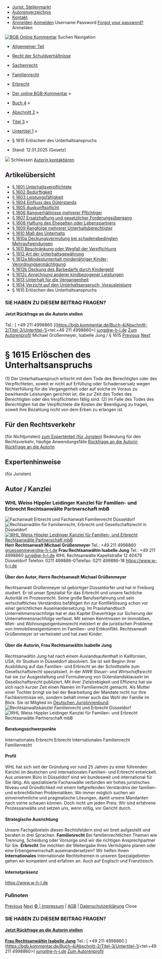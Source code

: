   * [Jurist. Stellenmarkt](https://bgb.kommentar.de/Buch-4/Abschnitt-2/Titel-3/Untertitel-1/</job-board> "Jurist. Stellenmarkt")
  * [Autorenverzeichnis](https://bgb.kommentar.de/Buch-4/Abschnitt-2/Titel-3/Untertitel-1/</Autorenverzeichnis> "Autorenverzeichnis")
  * [Kontakt](https://bgb.kommentar.de/Buch-4/Abschnitt-2/Titel-3/Untertitel-1/</Kontakt>)
  * [Anmelden](https://bgb.kommentar.de/Buch-4/Abschnitt-2/Titel-3/Untertitel-1/<#login> "show login form") [Anmelden](https://bgb.kommentar.de/Buch-4/Abschnitt-2/Titel-3/Untertitel-1/<#> "hide login form") Username Password
[Forgot your password?](https://bgb.kommentar.de/Buch-4/Abschnitt-2/Titel-3/Untertitel-1/</user/forgotpassword>) Anmelden 


[![BGB Online Kommentar](https://bgb.kommentar.de/extension/bgb/design/bgb/images/logo.png)](https://bgb.kommentar.de/Buch-4/Abschnitt-2/Titel-3/Untertitel-1/</> "BGB Online Kommentar")
Suchen
Navigation
  * [Allgemeiner Teil](https://bgb.kommentar.de/Buch-4/Abschnitt-2/Titel-3/Untertitel-1/</Buch-1>)
  * [Recht der Schuldverhältnisse](https://bgb.kommentar.de/Buch-4/Abschnitt-2/Titel-3/Untertitel-1/</Buch-2>)
  * [Sachenrecht](https://bgb.kommentar.de/Buch-4/Abschnitt-2/Titel-3/Untertitel-1/</Buch-3>)
  * [Familienrecht](https://bgb.kommentar.de/Buch-4/Abschnitt-2/Titel-3/Untertitel-1/</Buch-4>)
  * [Erbrecht](https://bgb.kommentar.de/Buch-4/Abschnitt-2/Titel-3/Untertitel-1/</Buch-5>)


  * [Der online BGB-Kommentar](https://bgb.kommentar.de/Buch-4/Abschnitt-2/Titel-3/Untertitel-1/</>) »
  * [Buch 4](https://bgb.kommentar.de/Buch-4/Abschnitt-2/Titel-3/Untertitel-1/</Buch-4>) »
  * [Abschnitt 2](https://bgb.kommentar.de/Buch-4/Abschnitt-2/Titel-3/Untertitel-1/</Buch-4/Abschnitt-2>) »
  * [Titel 3](https://bgb.kommentar.de/Buch-4/Abschnitt-2/Titel-3/Untertitel-1/</Buch-4/Abschnitt-2/Titel-3>) »
  * [Untertitel 1](https://bgb.kommentar.de/Buch-4/Abschnitt-2/Titel-3/Untertitel-1/</Buch-4/Abschnitt-2/Titel-3/Untertitel-1>) »
  * § 1615 Erlöschen des Unterhaltsanspruchs 
  * Stand: 12.01.2025 (Gesetz) 


![](https://vg01.met.vgwort.de/na/1c9909529ead4f509072c06d9081a7d5)
Schliessen 
[ Autorin kontaktieren ](https://bgb.kommentar.de/Buch-4/Abschnitt-2/Titel-3/Untertitel-1/<#autorKanzlei29118>)
## Artikelübersicht
  * [ § 1601 Unterhaltsverpflichtete ](https://bgb.kommentar.de/Buch-4/Abschnitt-2/Titel-3/Untertitel-1/</Buch-4/Abschnitt-2/Titel-3/Untertitel-1/Unterhaltsverpflichtete>)
  * [ § 1602 Bedürftigkeit ](https://bgb.kommentar.de/Buch-4/Abschnitt-2/Titel-3/Untertitel-1/</Buch-4/Abschnitt-2/Titel-3/Untertitel-1/Beduerftigkeit>)
  * [ § 1603 Leistungsfähigkeit ](https://bgb.kommentar.de/Buch-4/Abschnitt-2/Titel-3/Untertitel-1/</Buch-4/Abschnitt-2/Titel-3/Untertitel-1/Leistungsfaehigkeit>)
  * [ § 1604 Einfluss des Güterstands ](https://bgb.kommentar.de/Buch-4/Abschnitt-2/Titel-3/Untertitel-1/</Buch-4/Abschnitt-2/Titel-3/Untertitel-1/Einfluss-des-Gueterstands>)
  * [ § 1605 Auskunftspflicht ](https://bgb.kommentar.de/Buch-4/Abschnitt-2/Titel-3/Untertitel-1/</Buch-4/Abschnitt-2/Titel-3/Untertitel-1/Auskunftspflicht>)
  * [ § 1606 Rangverhältnisse mehrerer Pflichtiger ](https://bgb.kommentar.de/Buch-4/Abschnitt-2/Titel-3/Untertitel-1/</Buch-4/Abschnitt-2/Titel-3/Untertitel-1/Rangverhaeltnisse-mehrerer-Pflichtiger>)
  * [ § 1607 Ersatzhaftung und gesetzlicher Forderungsübergang ](https://bgb.kommentar.de/Buch-4/Abschnitt-2/Titel-3/Untertitel-1/</Buch-4/Abschnitt-2/Titel-3/Untertitel-1/Ersatzhaftung-und-gesetzlicher-Forderungsuebergang>)
  * [ § 1608 Haftung des Ehegatten oder Lebenspartners ](https://bgb.kommentar.de/Buch-4/Abschnitt-2/Titel-3/Untertitel-1/</Buch-4/Abschnitt-2/Titel-3/Untertitel-1/Haftung-des-Ehegatten-oder-Lebenspartners>)
  * [ § 1609 Rangfolge mehrerer Unterhaltsberechtigter ](https://bgb.kommentar.de/Buch-4/Abschnitt-2/Titel-3/Untertitel-1/</Buch-4/Abschnitt-2/Titel-3/Untertitel-1/Rangfolge-mehrerer-Unterhaltsberechtigter>)
  * [ § 1610 Maß des Unterhalts ](https://bgb.kommentar.de/Buch-4/Abschnitt-2/Titel-3/Untertitel-1/</Buch-4/Abschnitt-2/Titel-3/Untertitel-1/Mass-des-Unterhalts>)
  * [ § 1610a Deckungsvermutung bei schadensbedingten Mehraufwendungen ](https://bgb.kommentar.de/Buch-4/Abschnitt-2/Titel-3/Untertitel-1/</Buch-4/Abschnitt-2/Titel-3/Untertitel-1/Deckungsvermutung-bei-schadensbedingten-Mehraufwendungen>)
  * [ § 1611 Beschränkung oder Wegfall der Verpflichtung ](https://bgb.kommentar.de/Buch-4/Abschnitt-2/Titel-3/Untertitel-1/</Buch-4/Abschnitt-2/Titel-3/Untertitel-1/Beschraenkung-oder-Wegfall-der-Verpflichtung>)
  * [ § 1612 Art der Unterhaltsgewährung ](https://bgb.kommentar.de/Buch-4/Abschnitt-2/Titel-3/Untertitel-1/</Buch-4/Abschnitt-2/Titel-3/Untertitel-1/Art-der-Unterhaltsgewaehrung>)
  * [ § 1612a Mindestunterhalt minderjähriger Kinder; Verordnungsermächtigung ](https://bgb.kommentar.de/Buch-4/Abschnitt-2/Titel-3/Untertitel-1/</Buch-4/Abschnitt-2/Titel-3/Untertitel-1/Mindestunterhalt-minderjaehriger-Kinder-Verordnungsermaechtigung>)
  * [ § 1612b Deckung des Barbedarfs durch Kindergeld ](https://bgb.kommentar.de/Buch-4/Abschnitt-2/Titel-3/Untertitel-1/</Buch-4/Abschnitt-2/Titel-3/Untertitel-1/Deckung-des-Barbedarfs-durch-Kindergeld>)
  * [ § 1612c Anrechnung anderer kindbezogener Leistungen ](https://bgb.kommentar.de/Buch-4/Abschnitt-2/Titel-3/Untertitel-1/</Buch-4/Abschnitt-2/Titel-3/Untertitel-1/Anrechnung-anderer-kindbezogener-Leistungen>)
  * [ § 1613 Unterhalt für die Vergangenheit ](https://bgb.kommentar.de/Buch-4/Abschnitt-2/Titel-3/Untertitel-1/</Buch-4/Abschnitt-2/Titel-3/Untertitel-1/Unterhalt-fuer-die-Vergangenheit>)
  * [ § 1614 Verzicht auf den Unterhaltsanspruch; Vorausleistung ](https://bgb.kommentar.de/Buch-4/Abschnitt-2/Titel-3/Untertitel-1/</Buch-4/Abschnitt-2/Titel-3/Untertitel-1/Verzicht-auf-den-Unterhaltsanspruch-Vorausleistung>)
  * § 1615 Erlöschen des Unterhaltsanspruchs 


### SIE HABEN ZU DIESEM BEITRAG FRAGEN?
####  Jetzt Rückfrage an die Autorin stellen 
Tel.: [ +49 211 4998860 ](https://bgb.kommentar.de/Buch-4/Abschnitt-2/Titel-3/Untertitel-1/<tel:+49 211 4998860>) jung@w-h-l.de [Zum Autorenprofil](https://bgb.kommentar.de/Buch-4/Abschnitt-2/Titel-3/Untertitel-1/<#autorKanzlei29118>)
Michael Grüßenmeyer, Isabelle Jung / § 1615 
[Previous](https://bgb.kommentar.de/Buch-4/Abschnitt-2/Titel-3/Untertitel-1/</Buch-4/Abschnitt-2/Titel-3/Untertitel-1/Verzicht-auf-den-Unterhaltsanspruch-Vorausleistung> "§ 1614 Verzicht auf den Unterhaltsanspruch; Vorausleistung") [Next](https://bgb.kommentar.de/Buch-4/Abschnitt-2/Titel-3/Untertitel-1/</Buch-4/Abschnitt-2/Titel-3/Untertitel-2/Anwendbare-Vorschriften> "§ 1615a Anwendbare Vorschriften")
# § 1615 Erlöschen des Unterhaltsanspruchs
(1) Der Unterhaltsanspruch erlischt mit dem Tode des Berechtigten oder des Verpflichteten, soweit er nicht auf Erfüllung oder Schadensersatz wegen Nichterfüllung für die Vergangenheit oder auf solche im Voraus zu bewirkende Leistungen gerichtet ist, die zur Zeit des Todes des Berechtigten oder des Verpflichteten fällig sind.
(2) Im Falle des Todes des Berechtigten hat der Verpflichtete die Kosten der Beerdigung zu tragen, soweit ihre Bezahlung nicht von dem Erben zu erlangen ist.
## Für den Rechtsverkehr 
(für Nichtjuristen)
[zum Expertenteil (für Juristen)](https://bgb.kommentar.de/Buch-4/Abschnitt-2/Titel-3/Untertitel-1/<#expertenhinweise>)
Bedeutung für den Rechtsverkehr, häufige Anwendungsfälle
[ Rückfrage an die Autorin ](https://bgb.kommentar.de/Buch-4/Abschnitt-2/Titel-3/Untertitel-1/<#autorKanzlei29118>) [ Rückfrage an die Autorin ](https://bgb.kommentar.de/Buch-4/Abschnitt-2/Titel-3/Untertitel-1/<#autorKanzlei29118>)
## Expertenhinweise
(für Juristen)
## Autor / Kanzlei
### WHL Weiss Hippler Leidinger Kanzlei für Familien- und Erbrecht Rechtsanwälte Partnerschaft mbB
![Fachanwalt Erbrecht und Fachanwalt Familienrecht Düsseldorf](https://bgb.kommentar.de/var/bgb_online/storage/images/users/author/michael-gruessenmeyer/541852-3-ger-DE/Michael-Gruessenmeyer_profilelogo.jpg)
![Rechtsanwältin für Familienrecht, Erbrecht und Gesellschaftsrecht in Düsseldorf](https://bgb.kommentar.de/var/bgb_online/storage/images/users/author/isabelle-jung/541868-3-ger-DE/Isabelle-Jung_profilelogo.jpg)
[ ![WHL Weiss Hippler Leidinger Kanzlei für Familien- und Erbrecht Rechtsanwälte Partnerschaft mbB](https://bgb.kommentar.de/var/bgb_online/storage/images/companies/whl-weiss-hippler-leidinger-kanzlei-fuer-familien-und-erbrecht-rechtsanwaelte-partnerschaft-mbb/541880-1-ger-DE/WHL-Weiss-Hippler-Leidinger-Kanzlei-fuer-Familien-und-Erbrecht-Rechtsanwaelte-Partnerschaft-mbB_large.png) ](https://bgb.kommentar.de/Buch-4/Abschnitt-2/Titel-3/Untertitel-1/<https:/www.w-h-l.de>)
**Herr Rechtsanwalt Michael Grüßenmeyer** Tel.: +49 211 4998860 gruessenmeyer@w-h-l.de
**Frau Rechtsanwältin Isabelle Jung** Tel.: +49 211 4998860 jung@w-h-l.de
WHL Rechtsanwälte
Kapellstraße 12
40479 Düsseldorf
Telefon: 0211 499886-0Telefax: 0211 499886-18
<https://www.w-h-l.de>
####  Über den Autor, Herrn Rechtsanwalt Michael Grüßenmeyer 
Rechtsanwalt Grüßenmeyer ist gebürtiger Düsseldorfer und hat in Freiburg studiert. Er ist unser Spezialist für das Erbrecht und unsere fachliche Autorität im Prozessrecht. Seine große Berufserfahrung und sein wirtschaftliches Verständnis befähigen ihn zur Konfliktlösung schon vor einer gerichtlichen Auseinandersetzung. Im Praxishandbuch Unternehmensnachfolge hat er das Kapitel Eheverträge zur Sicherung der Unternehmensnachfolge verfasst. Mit seinen Kenntnissen im Immobilien, Miet- und Wohnungseigentumsrecht meistert er die juristischen Probleme von Immobilieneigentümern im Familien- und Erbkonflikt. Rechtsanwalt Grüßenmeyer ist verheiratet und hat zwei Kinder.
####  Über die Autorin, Frau Rechtsanwältin Isabelle Jung 
Rechtsanwältin Jung hat nach einem Auslandsaufenthalt in Kalifornien, USA, ihr Studium in Düsseldorf absolviert. Sie ist seit Beginn ihrer Ausbildung auf das Familien- und Erbrecht an der Schnittstelle zum Gesellschaftsrecht spezialisiert. In der  _NWB Steuer- und Wirtschaftsrecht_ hat sie zur Ausgestaltung und Formulierung von Güterstandsklauseln im Gesellschaftsrecht publiziert. Mit ihrer Zielstrebigkeit und Effizienz hat sie sich nach kurzer Zeit einen Namen im Familienrecht gemacht. Als Mutter einer Tochter bringt sie bei der Bearbeitung der Mandate nicht nur ihre Fachkenntnisse ein, sondern behält immer auch das Wohl der Familie im Blick. Sie ist Mitglied im [Deutschen Juristinnenbund](https://bgb.kommentar.de/Buch-4/Abschnitt-2/Titel-3/Untertitel-1/<https:/www.djb.de/>).
![Rechtsanwaltskanzlei Familienrecht und Erbrecht Düsseldorf](https://bgb.kommentar.de/var/bgb_online/storage/images/companies/whl-weiss-hippler-leidinger-kanzlei-fuer-familien-und-erbrecht-rechtsanwaelte-partnerschaft-mbb/541879-1-ger-DE/WHL-Weiss-Hippler-Leidinger-Kanzlei-fuer-Familien-und-Erbrecht-Rechtsanwaelte-Partnerschaft-mbB_profilelogo.jpg)
![WHL Weiss Hippler Leidinger Kanzlei für Familien- und Erbrecht Rechtsanwälte Partnerschaft mbB](https://bgb.kommentar.de/var/bgb_online/storage/images/companies/whl-weiss-hippler-leidinger-kanzlei-fuer-familien-und-erbrecht-rechtsanwaelte-partnerschaft-mbb/541880-1-ger-DE/WHL-Weiss-Hippler-Leidinger-Kanzlei-fuer-Familien-und-Erbrecht-Rechtsanwaelte-Partnerschaft-mbB_large.png)
#### Beratungsschwerpunkte
Internationales Erbrecht Erbrecht Internationales Familienrecht Familienrecht
#### Profil
WHL hat sich seit der Gründung vor rund 25 Jahren zu einer führenden Kanzlei im deutschen und internationalen Familien- und Erbrecht entwickelt. Aus unserem Büro in Düsseldorf sind wir bundesweit und international für Sie tätig. Als spezialisierte Fachanwälte verbinden wir hohes juristisches Niveau und Gründlichkeit mit einem tiefgreifenden Verständnis der familien- und erbrechtlichen Problematiken.
Wo immer möglich suchen wir einvernehmliche und pragmatische Lösungen, damit unsere Mandanten nach vorne schauen können. Doch nicht um jeden Preis: Wir sind erfahrene Prozessanwälte und setzen uns, wenn nötig, vor Gericht durch.
#### Strategische Ausrichtung
Unsere FachgebieteIn diesen Rechtsfeldern sind wir breit aufgestellt und beraten in drei Sprachen.
**Familienrecht** Bei familienrechtlichen Themen wie Trennung, Scheidung oder Vorsorge sind wir die richtigen Ansprechpartner für Sie.
**Erbrecht** Sie möchten die Weitergabe Ihres Vermögens planen oder eine Erbengemeinschaft auseinandersetzen? Wir helfen Ihnen
**Internationales** Internationale Rechtsthemen in unseren Spezialgebieten gehen wir kompetent und erfahren an. Auch auf Englisch und Französisch.
#### Internetpräsenz
<https://www.w-h-l.de>
### Fußnoten
[Previous](https://bgb.kommentar.de/Buch-4/Abschnitt-2/Titel-3/Untertitel-1/</Buch-4/Abschnitt-2/Titel-3/Untertitel-1/Verzicht-auf-den-Unterhaltsanspruch-Vorausleistung> "§ 1614 Verzicht auf den Unterhaltsanspruch; Vorausleistung") [Next](https://bgb.kommentar.de/Buch-4/Abschnitt-2/Titel-3/Untertitel-1/</Buch-4/Abschnitt-2/Titel-3/Untertitel-2/Anwendbare-Vorschriften> "§ 1615a Anwendbare Vorschriften")
[© | Impressum](https://bgb.kommentar.de/Buch-4/Abschnitt-2/Titel-3/Untertitel-1/</Kontakt>) | [AGB](https://bgb.kommentar.de/Buch-4/Abschnitt-2/Titel-3/Untertitel-1/</AGB>) | [Datenschutzerklärung](https://bgb.kommentar.de/Buch-4/Abschnitt-2/Titel-3/Untertitel-1/</Datenschutzerklaerung-fuer-Leser>)
Close
### SIE HABEN ZU DIESEM BEITRAG FRAGEN?
####  [ Jetzt Rückfrage an die Autorin stellen ](https://bgb.kommentar.de/Buch-4/Abschnitt-2/Titel-3/Untertitel-1/<#autorKanzlei29118>)
[ ](https://bgb.kommentar.de/Buch-4/Abschnitt-2/Titel-3/Untertitel-1/<#autorKanzlei29118>)
**[Frau Rechtsanwältin Isabelle Jung](https://bgb.kommentar.de/Buch-4/Abschnitt-2/Titel-3/Untertitel-1/<#autorKanzlei29118>)** Tel.: [ +49 211 4998860 ](https://bgb.kommentar.de/Buch-4/Abschnitt-2/Titel-3/Untertitel-1/<tel:+49 211 4998860>) jung@w-h-l.de [Zum Autorenprofil](https://bgb.kommentar.de/Buch-4/Abschnitt-2/Titel-3/Untertitel-1/<#autorKanzlei29118>)
